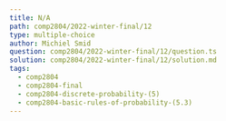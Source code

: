 ```yaml
---
title: N/A
path: comp2804/2022-winter-final/12
type: multiple-choice
author: Michiel Smid
question: comp2804/2022-winter-final/12/question.ts
solution: comp2804/2022-winter-final/12/solution.md
tags:
  - comp2804
  - comp2804-final
  - comp2804-discrete-probability-(5)
  - comp2804-basic-rules-of-probability-(5.3)
---
```

